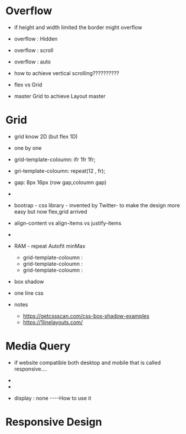 
# Overflow

 - if height and width limited the border might  overflow

 - overflow : Hidden
 - overflow : scroll
 - overflow :  auto

 - how to achieve vertical scrolling??????????

 - flex vs Grid

 - master Grid to achieve Layout master



# Grid 

- grid know 2D (but flex 1D)
- one by one
- grid-template-coloumn: ifr  1fr 1fr;
- gri-template-coloumn: repeat(12 , fr);
- gap: 8px 16px  (row gap,coloumn gap)
- 
- bootrap - css library - invented by Twitter- to make the design more easy
but now flex,grid arrived
- align-content vs align-items vs justify-items
- 

- RAM -  repeat Autofit minMax

    - grid-template-coloumn : 
    - grid-template-coloumn : 
    - grid-template-coloumn : 

- box shadow
- one line css

- notes
    - https://getcssscan.com/css-box-shadow-examples
    - https://1linelayouts.com/

# Media Query

- if website compatible both desktop and mobile that is called responsive....

- 
- 

- display : none  ----How to use it

# Responsive Design

